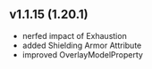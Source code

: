 ## v1.1.15 (1.20.1)
- nerfed impact of Exhaustion
- added Shielding Armor Attribute
- improved OverlayModelProperty